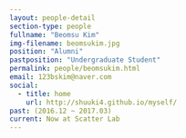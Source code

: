 ```yaml
---
layout: people-detail
section-type: people
fullname: "Beomsu Kim"
img-filename: beomsukim.jpg
position: "Alumni"
pastposition: "Undergraduate Student"
permalink: people/beomsukim.html
email: 123bskim@naver.com
social:
  - title: home
    url: http://shuuki4.github.io/myself/
past: (2016.12 ~ 2017.03)
current: Now at Scatter Lab
---
```

